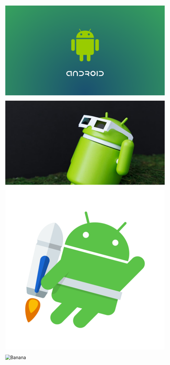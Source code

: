 ![Android1](Android1.png)  

![Android2](Android2.jpg)  

![Android3](Android3.png)

![Banana](http://cdn.osxdaily.com/wp-content/uploads/2013/07/dancing-banana.gif)  
